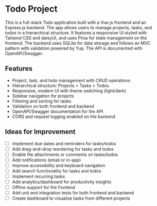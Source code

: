 # Todo Project

This is a full-stack Todo application built with a Vue.js frontend and an Express.js backend. The app allows users to manage projects, tasks, and todos in a hierarchical structure. It features a responsive UI styled with Tailwind CSS and daisyUI, and uses Pinia for state management on the frontend. The backend uses SQLite for data storage and follows an MVC pattern with validation powered by Yup. The API is documented with OpenAPI/Swagger.

## Features
- Project, task, and todo management with CRUD operations
- Hierarchical structure: Projects > Tasks > Todos
- Responsive, modern UI with theme switching (light/dark)
- Sidebar navigation for projects
- Filtering and sorting for tasks
- Validation on both frontend and backend
- OpenAPI/Swagger documentation for the API
- CORS and request logging enabled on the backend

## Ideas for Improvement
- [ ] Implement due dates and reminders for tasks/todos
- [ ] Add drag-and-drop reordering for tasks and todos
- [ ] Enable file attachments or comments on tasks/todos
- [ ] Add notifications (email or in-app)
- [ ] Improve accessibility and keyboard navigation
- [ ] Add search functionality for tasks and todos
- [ ] Implement recurring tasks
- [ ] Add analytics/dashboard for productivity insights
- [ ] Offline support for the frontend
- [ ] Add unit and integration tests for both frontend and backend
- [ ] Create dashboard to visualize tasks from different projects